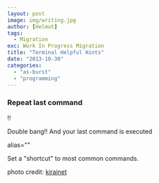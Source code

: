 ```yaml
---
layout: post
image: img/writing.jpg
author: [Helmut]
tags:
  - Migration
exc: Work In Progress Migration
title: "Terminal Helpful Hints"
date: "2013-10-30"
categories: 
  - "as-burst"
  - "programming"
---
```


### Repeat last command

!!

Double bang!! And your last command is executed

alias=""

Set a "shortcut" to most common commands.

photo credit: [kirainet](http://www.flickr.com/photos/torek/3280152297/)
